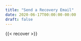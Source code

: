 ```yaml
---
title: "Send a Recovery Email"
date: 2020-06-17T00:00:00-00:00
draft: false
---
```


{{< recover >}}
